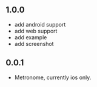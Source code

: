 ## 1.0.0

* add android support
* add web support
* add example
* add screenshot

## 0.0.1

* Metronome, currently ios only.
